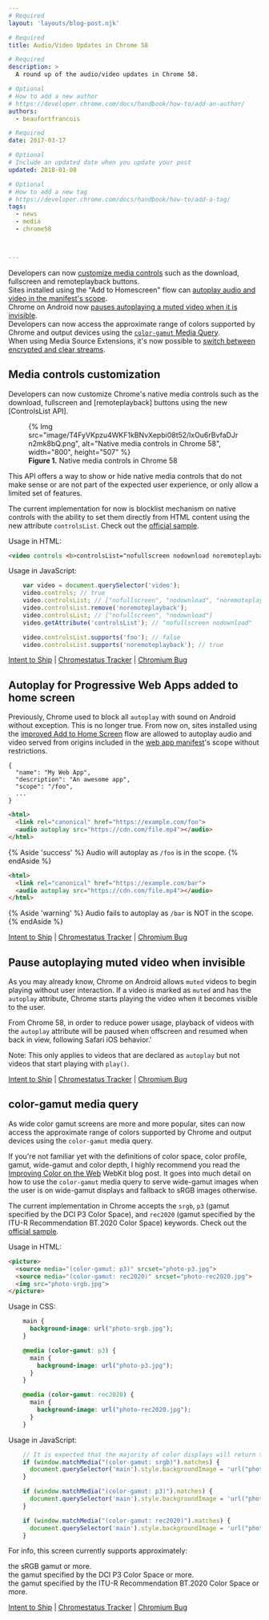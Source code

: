 ```yaml
---
# Required
layout: 'layouts/blog-post.njk'

# Required
title: Audio/Video Updates in Chrome 58

# Required
description: >
  A round up of the audio/video updates in Chrome 58.

# Optional
# How to add a new author
# https://developer.chrome.com/docs/handbook/how-to/add-an-author/
authors:
  - beaufortfrancois

# Required
date: 2017-03-17

# Optional
# Include an updated date when you update your post
updated: 2018-01-08

# Optional
# How to add a new tag
# https://developer.chrome.com/docs/handbook/how-to/add-a-tag/
tags:
  - news
  - media
  - chrome58



---
```



- Developers can now [customize media controls](#controlslist) such as the
  download, fullscreen and remoteplayback buttons.
- Sites installed using the "Add to Homescreen" flow can [autoplay audio
  and video in the manifest's scope](#autoplay).
- Chrome on Android now [pauses autoplaying a muted video when it is invisible](#offscreen).
- Developers can now access the approximate range of colors supported by Chrome and
  output devices using the [`color-gamut` Media Query](#colorgamut).
- When using Media Source Extensions, it's now possible to
  [switch between encrypted and clear streams].

## Media controls customization

Developers can now customize Chrome's native media controls such as the
download, fullscreen and [remoteplayback] buttons using the new [ControlsList API].

<div class="float-right">
<figure>
{% Img src="image/T4FyVKpzu4WKF1kBNvXepbi08t52/lxOu6rBvfaDJrn2mk8bQ.png", alt="Native media controls in Chrome 58", width="800", height="507" %}
  <figcaption>
    <b>Figure 1.</b>
    Native media controls in Chrome 58
  </figcaption>
</figure>
</div>

This API offers a way to show or hide native media controls that do not make
sense or are not part of the expected user experience, or only allow a
limited set of features.

The current implementation for now is blocklist mechanism on native controls
with the ability to set them directly from HTML content using the new
attribute `controlsList`. Check out the [official
sample](https://googlechrome.github.io/samples/media/controlslist.html).

Usage in HTML:

```html
<video controls <b>controlsList="nofullscreen nodownload noremoteplayback"</b>></video>
```

Usage in JavaScript:

```js
    var video = document.querySelector('video');
    video.controls; // true
    video.controlsList; // ["nofullscreen", "nodownload", "noremoteplayback"]
    video.controlsList.remove('noremoteplayback');
    video.controlsList; // ["nofullscreen", "nodownload"]
    video.getAttribute('controlsList'); // "nofullscreen nodownload"

    video.controlsList.supports('foo'); // false
    video.controlsList.supports('noremoteplayback'); // true
```

[Intent to Ship](https://groups.google.com/a/chromium.org/forum/#!topic/blink-dev/tFuQd3AcsIQ/discussion) &#124;
[Chromestatus Tracker](https://www.chromestatus.com/feature/5737006365671424) &#124;
[Chromium Bug](https://bugs.chromium.org/p/chromium/issues/detail?id=685018)

## Autoplay for Progressive Web Apps added to home screen

Previously, Chrome used to block all `autoplay` with sound on Android without
exception. This is no longer true. From now on, sites installed using the
[improved Add to Home Screen] flow are allowed to autoplay audio and video
served from origins included in the [web app manifest]'s scope without
restrictions.

```json/3
{
  "name": "My Web App",
  "description": "An awesome app",
  "scope": "/foo",
  ...
}
```
```html
<html>
  <link rel="canonical" href="https://example.com/foo">
  <audio autoplay src="https://cdn.com/file.mp4"></audio>
</html>
```

{% Aside 'success' %}
  Audio will autoplay as <code>/foo</code> is in the scope.
{% endAside %}

```html
<html>
  <link rel="canonical" href="https://example.com/bar">
  <audio autoplay src="https://cdn.com/file.mp4"></audio>
</html>

```

{% Aside 'warning' %}
  Audio fails to autoplay as <code>/bar</code> is NOT in the scope.
{% endAside %}


[Intent to Ship](https://groups.google.com/a/chromium.org/d/topic/blink-dev/DW7_yxL_HjE/discussion) &#124;
[Chromestatus Tracker](https://www.chromestatus.com/feature/5715456904134656) &#124;
[Chromium Bug](https://bugs.chromium.org/p/chromium/issues/detail?id=676312)

## Pause autoplaying muted video when invisible

As you may already know, Chrome on Android allows `muted` videos to begin playing
without user interaction. If a video is marked as `muted` and has the
`autoplay` attribute, Chrome starts playing the video when it becomes visible
to the user.

From Chrome 58, in order to reduce power usage, playback of videos with
the `autoplay` attribute will be paused when offscreen and resumed when back in
view, following Safari iOS behavior.'

Note: This only applies to videos that are declared as `autoplay` but not videos
that start playing with `play()`.

[Intent to Ship](https://groups.google.com/a/chromium.org/d/topic/blink-dev/UtFM-kndhaI/discussion) &#124;
[Chromestatus Tracker](https://www.chromestatus.com/feature/5651339115757568) &#124;
[Chromium Bug](https://bugs.chromium.org/p/chromium/issues/detail?id=690468)

## color-gamut media query

As wide color gamut screens are more and more popular, sites can now access the
approximate range of colors supported by Chrome and output devices using the
`color-gamut` media query.

If you're not familiar yet with the definitions of color space, color profile,
gamut, wide-gamut and color depth, I highly recommend you read the
[Improving Color on the Web] WebKit blog post. It goes into much detail on how
to use the `color-gamut` media query to serve wide-gamut images when the user
is on wide-gamut displays and fallback to sRGB images otherwise.

The current implementation in Chrome accepts the `srgb`, `p3` (gamut specified
by the DCI P3 Color Space), and `rec2020` (gamut specified by the ITU-R
Recommendation BT.2020 Color Space) keywords. Check out the [official
sample](https://googlechrome.github.io/samples/media/color-gamut-media-query.html).

Usage in HTML:

```html
<picture>
  <source media="(color-gamut: p3)" srcset="photo-p3.jpg">
  <source media="(color-gamut: rec2020)" srcset="photo-rec2020.jpg">
  <img src="photo-srgb.jpg">
</picture>
```

Usage in CSS:
```css
    main {
      background-image: url("photo-srgb.jpg");
    }

    @media (color-gamut: p3) {
      main {
        background-image: url("photo-p3.jpg");
      }
    }

    @media (color-gamut: rec2020) {
      main {
        background-image: url("photo-rec2020.jpg");
      }
    }
```

Usage in JavaScript:
```js
    // It is expected that the majority of color displays will return true.
    if (window.matchMedia("(color-gamut: srgb)").matches) {
      document.querySelector('main').style.backgroundImage = 'url("photo-srgb.jpg")';
    }

    if (window.matchMedia("(color-gamut: p3)").matches) {
      document.querySelector('main').style.backgroundImage = 'url("photo-p3.jpg")';
    }

    if (window.matchMedia("(color-gamut: rec2020)").matches) {
      document.querySelector('main').style.backgroundImage = 'url("photo-rec2020.jpg")';
    }
```

<p>For info, this screen currently supports approximately:</p>

<style>
  ul {
    padding: 0;
  }
  li {
    list-style-type: none
  }
</style>
<ul>
  <li>
    <span id="srgb"></span>
    the sRGB gamut or more.
  </li>
  <li>
    <span id="p3"></span>
    the gamut specified by the DCI P3 Color Space or more.
  </li>
  <li>
    <span id="rec2020"></span>
    the gamut specified by the ITU-R Recommendation BT.2020 Color Space or more.
  </li>
</ul>

<script>
  document.querySelector('#srgb').innerHTML =
      (window.matchMedia("(color-gamut: srgb)").matches) ? '&#x2714;' : '&#x274C;';
  document.querySelector('#p3').innerHTML =
      (window.matchMedia("(color-gamut: p3)").matches) ? '&#x2714;' : '&#x274C;';
  document.querySelector('#rec2020').innerHTML =
      (window.matchMedia("(color-gamut: rec2020)").matches) ? '&#x2714;' : '&#x274C;';
</script>

[Intent to Ship](https://groups.google.com/a/chromium.org/forum/#!msg/blink-dev/36CcloDrB3E/1wMSNMl9BQAJ) &#124;
[Chromestatus Tracker](https://www.chromestatus.com/feature/5354410980933632) &#124;
[Chromium Bug](https://bugs.chromium.org/p/chromium/issues/detail?id=685456)

[remote playback]: https://w3c.github.io/remote-playback/
[controls list api]: https://github.com/WICG/controls-list/blob/gh-pages/explainer.md
[improved add to home screen]: https://blog.chromium.org/2017/02/integrating-progressive-web-apps-deeply.html
[web app manifest]: /web/fundamentals/web-app-manifest
[improving color on the web]: https://webkit.org/blog/6682/improving-color-on-the-web/
[switch between encrypted and clear streams]: https://developers.google.com/web/updates/2017/03/mixing-streams
